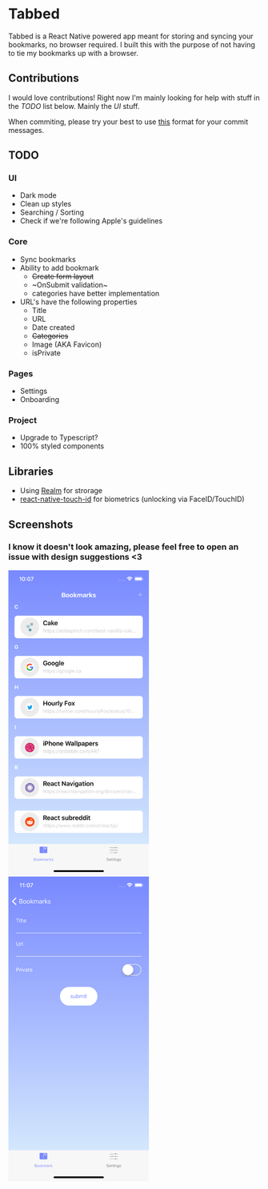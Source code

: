 # Tabbed

Tabbed is a React Native powered app meant for storing and syncing your bookmarks, no browser required. I built this with the purpose of not having to tie my bookmarks up with a browser.

## Contributions

I would love contributions! Right now I'm mainly looking for help with stuff in the _TODO_ list below. Mainly the _UI_ stuff.

When commiting, please try your best to use [this](http://karma-runner.github.io/2.0/dev/git-commit-msg.html) format for your commit messages.

## TODO

### UI

* Dark mode
* Clean up styles
* Searching / Sorting
* Check if we're following Apple's guidelines

### Core

* Sync bookmarks
* Ability to add bookmark
  * ~~Create form layout~~
  * ~OnSubmit validation~
  * categories have better implementation
* URL's have the following properties
  * Title
  * URL
  * Date created
  * ~~Categories~~
  * Image (AKA Favicon)
  * isPrivate

### Pages

* Settings
* Onboarding

### Project

* Upgrade to Typescript?
* 100% styled components

## Libraries

* Using [Realm](https://realm.io/docs/javascript/latest/) for strorage
* [react-native-touch-id](https://github.com/naoufal/react-native-touch-id) for biometrics (unlocking via FaceID/TouchID)

## Screenshots

### I know it doesn't look amazing, please feel free to open an issue with design suggestions <3

<img src="./screenshots/SS1.png" alt="Tabbed homescreen" width=281 height=609/>
<img src="./screenshots/SS2.png" alt="Tabbed add bookmark form" width=281 height=609/>
